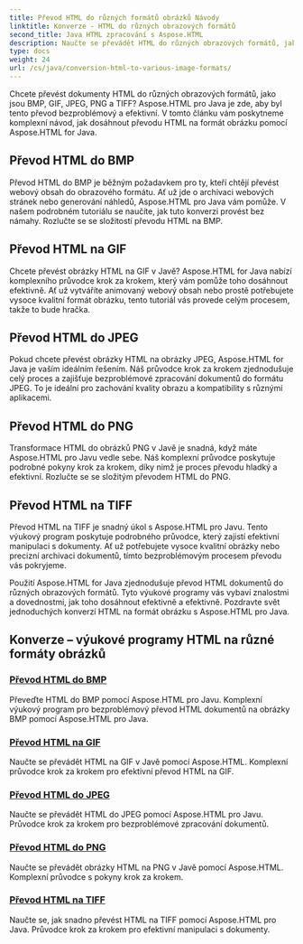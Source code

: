 ```yaml
---
title: Převod HTML do různých formátů obrázků Návody
linktitle: Konverze - HTML do různých obrazových formátů
second_title: Java HTML zpracování s Aspose.HTML
description: Naučte se převádět HTML do různých obrazových formátů, jako jsou BMP, GIF, JPEG, PNG a TIFF pomocí Aspose.HTML for Java. Tento obsáhlý návod se zabývá efektivním zpracováním dokumentů.
type: docs
weight: 24
url: /cs/java/conversion-html-to-various-image-formats/
---
```


Chcete převést dokumenty HTML do různých obrazových formátů, jako jsou BMP, GIF, JPEG, PNG a TIFF? Aspose.HTML pro Java je zde, aby byl tento převod bezproblémový a efektivní. V tomto článku vám poskytneme komplexní návod, jak dosáhnout převodu HTML na formát obrázku pomocí Aspose.HTML for Java. 

## Převod HTML do BMP

Převod HTML do BMP je běžným požadavkem pro ty, kteří chtějí převést webový obsah do obrazového formátu. Ať už jde o archivaci webových stránek nebo generování náhledů, Aspose.HTML pro Java vám pomůže. V našem podrobném tutoriálu se naučíte, jak tuto konverzi provést bez námahy. Rozlučte se se složitostí převodu HTML na BMP.

## Převod HTML na GIF

Chcete převést obrázky HTML na GIF v Javě? Aspose.HTML for Java nabízí komplexního průvodce krok za krokem, který vám pomůže toho dosáhnout efektivně. Ať už vytváříte animovaný webový obsah nebo prostě potřebujete vysoce kvalitní formát obrázku, tento tutoriál vás provede celým procesem, takže to bude hračka.

## Převod HTML do JPEG

Pokud chcete převést obrázky HTML na obrázky JPEG, Aspose.HTML for Java je vaším ideálním řešením. Náš průvodce krok za krokem zjednodušuje celý proces a zajišťuje bezproblémové zpracování dokumentů do formátu JPEG. To je ideální pro zachování kvality obrazu a kompatibility s různými aplikacemi.

## Převod HTML do PNG

Transformace HTML do obrázků PNG v Javě je snadná, když máte Aspose.HTML pro Javu vedle sebe. Náš komplexní průvodce poskytuje podrobné pokyny krok za krokem, díky nimž je proces převodu hladký a efektivní. Rozlučte se se složitým převodem HTML do PNG.

## Převod HTML na TIFF

Převod HTML na TIFF je snadný úkol s Aspose.HTML pro Javu. Tento výukový program poskytuje podrobného průvodce, který zajistí efektivní manipulaci s dokumenty. Ať už potřebujete vysoce kvalitní obrázky nebo precizní archivaci dokumentů, tímto bezproblémovým procesem převodu vás pokryjeme.

Použití Aspose.HTML for Java zjednodušuje převod HTML dokumentů do různých obrazových formátů. Tyto výukové programy vás vybaví znalostmi a dovednostmi, jak toho dosáhnout efektivně a efektivně. Pozdravte svět jednoduchých konverzí HTML na formát obrázku s Aspose.HTML pro Java.

## Konverze – výukové programy HTML na různé formáty obrázků
### [Převod HTML do BMP](./convert-html-to-bmp/)
Převeďte HTML do BMP pomocí Aspose.HTML pro Javu. Komplexní výukový program pro bezproblémový převod HTML dokumentů na obrázky BMP pomocí Aspose.HTML pro Java.
### [Převod HTML na GIF](./convert-html-to-gif/)
Naučte se převádět HTML na GIF v Javě pomocí Aspose.HTML. Komplexní průvodce krok za krokem pro efektivní převod HTML na GIF.
### [Převod HTML do JPEG](./convert-html-to-jpeg/)
Naučte se převádět HTML do JPEG pomocí Aspose.HTML pro Javu. Průvodce krok za krokem pro bezproblémové zpracování dokumentů.
### [Převod HTML do PNG](./convert-html-to-png/)
Naučte se převádět obrázky HTML na PNG v Javě pomocí Aspose.HTML. Komplexní průvodce s pokyny krok za krokem.
### [Převod HTML na TIFF](./convert-html-to-tiff/)
Naučte se, jak snadno převést HTML na TIFF pomocí Aspose.HTML pro Java. Průvodce krok za krokem pro efektivní manipulaci s dokumenty.
